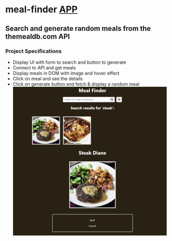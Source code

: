 # meal-finder [APP]()
## Search and generate random meals from the themealdb.com API

### Project Specifications
* Display UI with form to search and button to generate
* Connect to API and get meals
* Display meals in DOM with image and hover effect
* Click on meal and see the details
* Click on generate button and fetch & display a random meal
![img](https://github.com/tudorbejinari/meal-finder/blob/master/meal.png)
